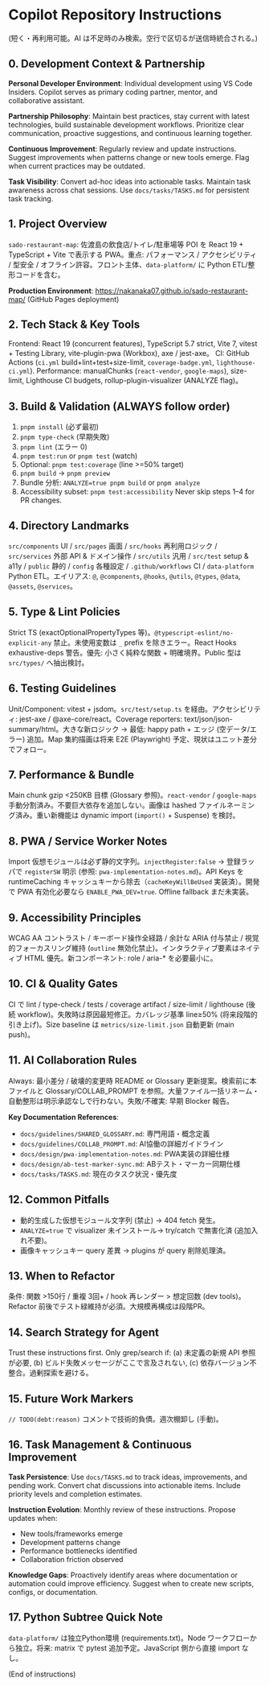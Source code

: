 # Copilot Repository Instructions

(短く・再利用可能。AI は不足時のみ検索。空行で区切るが送信時統合される。)

## 0. Development Context & Partnership

**Personal Developer Environment**: Individual development using VS Code Insiders. Copilot serves as primary coding partner, mentor, and collaborative assistant.

**Partnership Philosophy**: Maintain best practices, stay current with latest technologies, build sustainable development workflows. Prioritize clear communication, proactive suggestions, and continuous learning together.

**Continuous Improvement**: Regularly review and update instructions. Suggest improvements when patterns change or new tools emerge. Flag when current practices may be outdated.

**Task Visibility**: Convert ad-hoc ideas into actionable tasks. Maintain task awareness across chat sessions. Use `docs/tasks/TASKS.md` for persistent task tracking.

## 1. Project Overview

`sado-restaurant-map`: 佐渡島の飲食店/トイレ/駐車場等 POI を React 19 + TypeScript + Vite で表示する PWA。重点: パフォーマンス / アクセシビリティ / 型安全 / オフライン許容。フロント主体、`data-platform/` に Python ETL/整形コードを含む。

**Production Environment**: https://nakanaka07.github.io/sado-restaurant-map/ (GitHub Pages deployment)

## 2. Tech Stack & Key Tools

Frontend: React 19 (concurrent features), TypeScript 5.7 strict, Vite 7, vitest + Testing Library, vite-plugin-pwa (Workbox), axe / jest-axe。
CI: GitHub Actions (`ci.yml` build+lint+test+size-limit, `coverage-badge.yml`, `lighthouse-ci.yml`).
Performance: manualChunks (`react-vendor`, `google-maps`), size-limit, Lighthouse CI budgets, rollup-plugin-visualizer (ANALYZE flag)。

## 3. Build & Validation (ALWAYS follow order)

1. `pnpm install` (必ず最初)
2. `pnpm type-check` (早期失敗)
3. `pnpm lint` (エラー 0)
4. `pnpm test:run` or `pnpm test` (watch)
5. Optional: `pnpm test:coverage` (line >=50% target)
6. `pnpm build` → `pnpm preview`
7. Bundle 分析: `ANALYZE=true pnpm build` or `pnpm analyze`
8. Accessibility subset: `pnpm test:accessibility`
   Never skip steps 1–4 for PR changes.

## 4. Directory Landmarks

`src/components` UI / `src/pages` 画面 / `src/hooks` 再利用ロジック / `src/services` 外部 API & ドメイン操作 / `src/utils` 汎用 / `src/test` setup & a11y / `public` 静的 / `config` 各種設定 / `.github/workflows` CI / `data-platform` Python ETL。エイリアス: `@`, `@components`, `@hooks`, `@utils`, `@types`, `@data`, `@assets`, `@services`。

## 5. Type & Lint Policies

Strict TS (exactOptionalPropertyTypes 等)。`@typescript-eslint/no-explicit-any` 禁止。未使用変数は `_` prefix を除きエラー。React Hooks exhaustive-deps 警告。優先: 小さく純粋な関数 + 明確境界。Public 型は `src/types/` へ抽出検討。

## 6. Testing Guidelines

Unit/Component: vitest + jsdom。`src/test/setup.ts` を経由。アクセシビリティ: jest-axe / @axe-core/react。Coverage reporters: text/json/json-summary/html。大きな新ロジック → 最低: happy path + エッジ (空データ/エラー) 追加。Map 集約描画は将来 E2E (Playwright) 予定、現状はユニット差分でフォロー。

## 7. Performance & Bundle

Main chunk gzip <250KB 目標 (Glossary 参照)。`react-vendor` / `google-maps` 手動分割済み。不要巨大依存を追加しない。画像は hashed ファイルネーミング済み。重い新機能は dynamic import (`import()` + Suspense) を検討。

## 8. PWA / Service Worker Notes

Import 仮想モジュールは必ず静的文字列。`injectRegister:false` → 登録ラッパで `registerSW` 明示 (参照: `pwa-implementation-notes.md`)。API Keys を runtimeCaching キャッシュキーから除去（`cacheKeyWillBeUsed` 実装済）。開発で PWA 有効化必要なら `ENABLE_PWA_DEV=true`. Offline fallback まだ未実装。

## 9. Accessibility Principles

WCAG AA コントラスト / キーボード操作全経路 / 余計な ARIA 付与禁止 / 視覚的フォーカスリング維持 (`outline` 無効化禁止)。インタラクティブ要素はネイティブ HTML 優先。新コンポーネント: role / aria-\* を必要最小に。

## 10. CI & Quality Gates

CI で lint / type-check / tests / coverage artifact / size-limit / lighthouse (後続 workflow)。失敗時は原因最短修正。カバレッジ基準 line≥50% (将来段階的引き上げ)。Size baseline は `metrics/size-limit.json` 自動更新 (main push)。

## 11. AI Collaboration Rules

Always: 最小差分 / 破壊的変更時 README or Glossary 更新提案。検索前に本ファイルと Glossary/COLLAB_PROMPT を参照。大量ファイル一括リネーム・自動整形は明示承認なしで行わない。失敗/不確実: 早期 Blocker 報告。

**Key Documentation References**:

- `docs/guidelines/SHARED_GLOSSARY.md`: 専門用語・概念定義
- `docs/guidelines/COLLAB_PROMPT.md`: AI協働の詳細ガイドライン
- `docs/design/pwa-implementation-notes.md`: PWA実装の詳細仕様
- `docs/design/ab-test-marker-sync.md`: ABテスト・マーカー同期仕様
- `docs/tasks/TASKS.md`: 現在のタスク状況・優先度

## 12. Common Pitfalls

- 動的生成した仮想モジュール文字列 (禁止) → 404 fetch 発生。
- `ANALYZE=true` で visualizer 未インストール→ try/catch で無害化済 (追加入れ不要)。
- 画像キャッシュキー query 差異 → plugins が query 削除処理済。

## 13. When to Refactor

条件: 関数 >150行 / 重複 3回+ / hook 再レンダー > 想定回数 (dev tools)。Refactor 前後でテスト緑維持が必須。大規模再構成は段階PR。

## 14. Search Strategy for Agent

Trust these instructions first. Only grep/search if: (a) 未定義の新規 API 参照が必要, (b) ビルド失敗メッセージがここで言及されない, (c) 依存バージョン不整合。過剰探索を避ける。

## 15. Future Work Markers

`// TODO(debt:reason)` コメントで技術的負債。週次棚卸し (手動)。

## 16. Task Management & Continuous Improvement

**Task Persistence**: Use `docs/TASKS.md` to track ideas, improvements, and pending work. Convert chat discussions into actionable items. Include priority levels and completion estimates.

**Instruction Evolution**: Monthly review of these instructions. Propose updates when:

- New tools/frameworks emerge
- Development patterns change
- Performance bottlenecks identified
- Collaboration friction observed

**Knowledge Gaps**: Proactively identify areas where documentation or automation could improve efficiency. Suggest when to create new scripts, configs, or documentation.

## 17. Python Subtree Quick Note

`data-platform/` は独立Python環境 (requirements.txt)。Node ワークフローから独立。将来: matrix で pytest 追加予定。JavaScript 側から直接 import なし。

(End of instructions)
